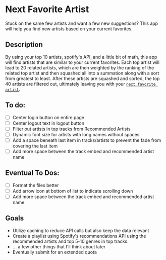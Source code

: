 # Next Favorite Artist

Stuck on the same few artists and want a few new suggestions? This app will help you find new artists based on your current favorites.

## Description

By using your top 10 artists, spotify's API, and a little bit of math, this app will find artists that are similar to your current favorites. Each top artist will lead to 20 related artists, which are then weighted by the ranking of the related top artist and then squashed all into a summation along with a sort from greatest to least. After these artists are squashed and sorted, the top 40 artists are filtered out, ultimately leaving you with your [`next favorite artist`](https://www.nextfavartist.dev).

## To do:

- [ ] Center login button on entire page
- [ ] Center logout text in logout button
- [ ] Filter out artists in top tracks from Recommended Artists
- [ ] Dynamic font size for artists with long names without spaces
- [ ] Add a space beneath last item in tracks/artists to prevent the fade from covering the last item
- [ ] Add more space between the track embed and recommended artist name

## Eventual To Dos:

- [ ] Format the files better
- [ ] Add arrow icon at bottom of list to indicate scrolling down
- [ ] Add more space between the track embed and recommended artist name

## Goals

- Utilize caching to reduce API calls but also keep the data relevant
- Create a playlist using Spotify's recommendations API using the recommended artists and top 5-10 genres in top tracks.
- ... a few other things that I'll think about later
- Eventually submit for an extended quota
